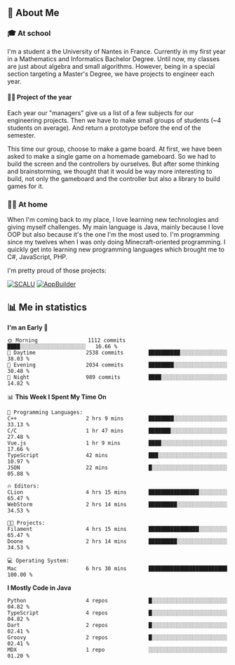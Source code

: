 ## 👀 About Me

### 🎓 At school

I'm a student a the University of Nantes in France. Currently in my first year in a Mathematics and Informatics Bachelor Degree. Until now, my classes are just about algebra and small algorithms. However, being in a special section targeting a Master's Degree, we have projects to engineer each year. 

#### 🔧🔬 Project of the year

Each year our "managers" give us a list of a few subjects for our engineering projects. Then we have to make small groups of students (~4 students on average). And return a prototype before the end of the semester.

This time our group, choose to make a game board. At first, we have been asked to make a single game on a homemade gameboard. So we had to build the screen and the controllers by ourselves. 
But after some thinking and brainstorming, we thought that it would be way more interesting to build, not only the gameboard and the controller but also a library to build games for it.

### 👨‍💻 At home

When I'm coming back to my place, I love learning new technologies and giving myself challenges. My main language is Java, mainly because I love OOP but also because it's the one I'm the most used to. I'm programming since my twelves when I was only doing Minecraft-oriented programming.  I quickly get into learning new programming languages which brought me to C#, JavaScript, PHP. 

I'm pretty proud of those projects:

[![SCALU](https://github-readme-stats.vercel.app/api/pin?username=renardfute&repo=SCALU)](https://github.com/renardfute/scalu)
[![AppBuilder](https://github-readme-stats.vercel.app/api/pin?username=pulsedev2&repo=AppBuilder)](https://github.com/pulsedev2/AppBuilder)

## 📊 Me in statistics
<!--START_SECTION:waka-->
**I'm an Early 🐤** 

```text
🌞 Morning                1112 commits        ████░░░░░░░░░░░░░░░░░░░░░   16.66 % 
🌆 Daytime                2538 commits        ██████████░░░░░░░░░░░░░░░   38.03 % 
🌃 Evening                2034 commits        ████████░░░░░░░░░░░░░░░░░   30.48 % 
🌙 Night                  989 commits         ████░░░░░░░░░░░░░░░░░░░░░   14.82 % 
```


📊 **This Week I Spent My Time On** 

```text
💬 Programming Languages: 
C++                      2 hrs 9 mins        ████████░░░░░░░░░░░░░░░░░   33.13 % 
C/C                      1 hr 47 mins        ███████░░░░░░░░░░░░░░░░░░   27.48 % 
Vue.js                   1 hr 9 mins         ████░░░░░░░░░░░░░░░░░░░░░   17.66 % 
TypeScript               42 mins             ███░░░░░░░░░░░░░░░░░░░░░░   10.97 % 
JSON                     22 mins             █░░░░░░░░░░░░░░░░░░░░░░░░   05.88 % 

🔥 Editors: 
CLion                    4 hrs 15 mins       ████████████████░░░░░░░░░   65.47 % 
WebStorm                 2 hrs 14 mins       █████████░░░░░░░░░░░░░░░░   34.53 % 

🐱‍💻 Projects: 
Filament                 4 hrs 15 mins       ████████████████░░░░░░░░░   65.47 % 
Doone                    2 hrs 14 mins       █████████░░░░░░░░░░░░░░░░   34.53 % 

💻 Operating System: 
Mac                      6 hrs 30 mins       █████████████████████████   100.00 % 
```

**I Mostly Code in Java** 

```text
Python                   4 repos             █░░░░░░░░░░░░░░░░░░░░░░░░   04.82 % 
TypeScript               4 repos             █░░░░░░░░░░░░░░░░░░░░░░░░   04.82 % 
Dart                     2 repos             █░░░░░░░░░░░░░░░░░░░░░░░░   02.41 % 
Groovy                   2 repos             █░░░░░░░░░░░░░░░░░░░░░░░░   02.41 % 
MDX                      1 repo              ░░░░░░░░░░░░░░░░░░░░░░░░░   01.20 % 
```




<!--END_SECTION:waka-->
